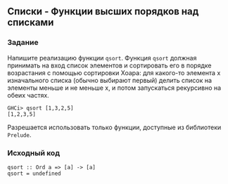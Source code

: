 ## Списки - Функции высших порядков над списками

### Задание

Напишите реализацию функции `qsort`. Функция `qsort` должная принимать на вход список элементов и сортировать его в порядке возрастания с помощью сортировки Хоара: для какого-то элемента x изначального списка (обычно выбирают первый) делить список на элементы меньше и не меньше x, и потом запускаться рекурсивно на обеих частях.

```
GHCi> qsort [1,3,2,5]
[1,2,3,5]
```

Разрешается использовать только функции, доступные из библиотеки `Prelude`.

### Исходный код

```
qsort :: Ord a => [a] -> [a]
qsort = undefined
```
